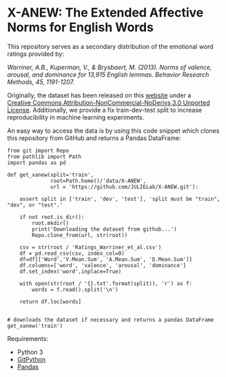 # X-ANEW: The Extended Affective Norms for English Words

This repository serves as a secondary distribution of the emotional word ratings provided by:

*Warriner, A.B., Kuperman, V., & Brysbaert, M. (2013). Norms of valence, arousal, and dominance for 13,915 English 
lemmas. Behavior Research Methods, 45, 1191-1207.* 

Originally, the dataset has been released on this [website](http://crr.ugent.be/archives/1003) under a  
[Creative Commons Attribution-NonCommercial-NoDerivs 3.0 Unported License](https://creativecommons.org/licenses/by-nc-nd/3.0/deed.en_US).
Additionally, we provide a fix train-dev-test split to increase reproducibility in machine learning experiments.

An easy way to access the data is by using this code snippet which clones this repository from GitHub and 
returns a Pandas DataFrame:

```
from git import Repo
from pathlib import Path
import pandas as pd

def get_xanew(split='train', 
              root=Path.home()/'data/X-ANEW',
              url = 'https://github.com/JULIELab/X-ANEW.git'):
    
    assert split in ['train', 'dev', 'test'], 'split must be "train", "dev", or "test".'
   
    if not root.is_dir():
        root.mkdir()
        print('Downloading the dataset from github...')
        Repo.clone_from(url, str(root))
        
    csv = str(root / 'Ratings_Warriner_et_al.csv')
    df = pd.read_csv(csv, index_col=0)
    df=df[['Word','V.Mean.Sum', 'A.Mean.Sum', 'D.Mean.Sum']]
    df.columns=['word', 'valence', 'arousal', 'dominance']
    df.set_index('word',inplace=True)
    
    with open(str(root / '{}.txt'.format(split)), 'r') as f:
        words = f.read().split('\n')
       
    return df.loc[words]


# downloads the dataset if necessary and returns a pandas DataFrame
get_xanew('train')

```

Requirements:
* Python 3
* [GitPython](https://gitpython.readthedocs.io/en/stable/tutorial.html)
* [Pandas](https://pandas.pydata.org/) 